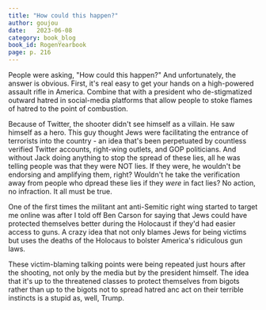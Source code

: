 ```yaml
---
title: "How could this happen?"
author: goujou
date:   2023-06-08
category: book_blog
book_id: RogenYearbook
page: p. 216
---
```

People were asking, "How could this happen?" And unfortunately, the answer is obvious. First, it's real easy to get your hands on a high-powered assault rifle in America. Combine that with a president who de-stigmatized outward hatred in social-media platforms that allow people to stoke flames of hatred to the point of combustion.

Because of Twitter, the shooter didn't see himself as a villain. He saw himself as a hero. This guy thought Jews were facilitating the entrance of terrorists into the country - an idea that's been perpetuated by countless verified Twitter accounts, right-wing outlets, and GOP politicians. And without Jack doing anything to stop the spread of these lies, all he was telling people was that they were NOT lies. If they were, he wouldn't be endorsing and amplifying them, right? Wouldn't he take the verification away from people who dpread these lies if they *were* in fact lies? No action, no infraction. It all must be true.

One of the first times the militant ant anti-Semitic right wing started to target me online was after I told off Ben Carson for saying that Jews could have protected themselves better during the Holocaust if they'd had easier access to guns. A crazy idea that not only blames Jews for being victims but uses the deaths of the Holocaus to bolster America's ridiculous gun laws.

These victim-blaming talking points were being repeated just hours after the shooting, not only by the media but by the president himself. The idea that it's up to the threatened classes to protect themselves from bigots rather than up to the bigots not to spread hatred anc act on their terrible instincts is a stupid as, well, Trump.
